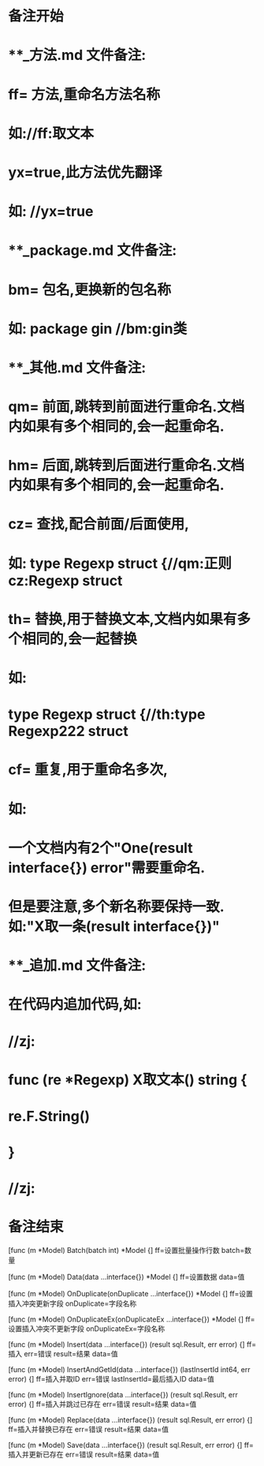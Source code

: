 # 备注开始
# **_方法.md 文件备注:
# ff= 方法,重命名方法名称
# 如://ff:取文本
#
# yx=true,此方法优先翻译
# 如: //yx=true


# **_package.md 文件备注:
# bm= 包名,更换新的包名称 
# 如: package gin //bm:gin类


# **_其他.md 文件备注:
# qm= 前面,跳转到前面进行重命名.文档内如果有多个相同的,会一起重命名.
# hm= 后面,跳转到后面进行重命名.文档内如果有多个相同的,会一起重命名.
# cz= 查找,配合前面/后面使用,
# 如: type Regexp struct {//qm:正则 cz:Regexp struct
#
# th= 替换,用于替换文本,文档内如果有多个相同的,会一起替换
# 如:
# type Regexp struct {//th:type Regexp222 struct
#
# cf= 重复,用于重命名多次,
# 如: 
# 一个文档内有2个"One(result interface{}) error"需要重命名.
# 但是要注意,多个新名称要保持一致. 如:"X取一条(result interface{})"


# **_追加.md 文件备注:
# 在代码内追加代码,如:
# //zj:
# func (re *Regexp) X取文本() string { 
#    re.F.String()
# }
# //zj:
# 备注结束

[func (m *Model) Batch(batch int) *Model {]
ff=设置批量操作行数
batch=数量

[func (m *Model) Data(data ...interface{}) *Model {]
ff=设置数据
data=值

[func (m *Model) OnDuplicate(onDuplicate ...interface{}) *Model {]
ff=设置插入冲突更新字段
onDuplicate=字段名称

[func (m *Model) OnDuplicateEx(onDuplicateEx ...interface{}) *Model {]
ff=设置插入冲突不更新字段
onDuplicateEx=字段名称

[func (m *Model) Insert(data ...interface{}) (result sql.Result, err error) {]
ff=插入
err=错误
result=结果
data=值

[func (m *Model) InsertAndGetId(data ...interface{}) (lastInsertId int64, err error) {]
ff=插入并取ID
err=错误
lastInsertId=最后插入ID
data=值

[func (m *Model) InsertIgnore(data ...interface{}) (result sql.Result, err error) {]
ff=插入并跳过已存在
err=错误
result=结果
data=值

[func (m *Model) Replace(data ...interface{}) (result sql.Result, err error) {]
ff=插入并替换已存在
err=错误
result=结果
data=值

[func (m *Model) Save(data ...interface{}) (result sql.Result, err error) {]
ff=插入并更新已存在
err=错误
result=结果
data=值
